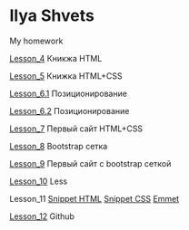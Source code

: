 # Ilya Shvets
My homework

[Lesson_4](baselitz73.github.io/Lesson_4/src/index.html) Кникжа HTML

[Lesson_5](baselitz73.github.io/Lesson_5/src/index.html) Книжка HTML+CSS

[Lesson_6.1](baselitz73.github.io/Lesson_6/src/inde.html) Позиционирование

[Lesson_6.2](baselitz73.github.io/Lesson_6/src-2/index.html) Позиционирование

[Lesson_7](baselitz73.github.io/Lesson_7/src/index.html) Первый сайт HTML+CSS

[Lesson_8](baselitz73.github.io/Lesson_8/src/index.html) Bootstrap сетка

[Lesson_9](baselitz73.github.io/Lesson_9/src/index.html) Первый сайт с bootstrap сеткой

[Lesson_10](baselitz73.github.io/Lesson_10/main.less) Less

Lesson_11 [Snippet HTML](baselitz73.github.io/Lesson_11/HTMLsnippet.jpg) [Snippet CSS](baselitz73.github.io/Lesson_11/CSSsnippet.jpg) [Emmet](baselitz73.github.io/Lesson_11/EMMET.jpg)

[Lesson_12](https://github.com/baselitz73/baselitz73.github.io) Github
